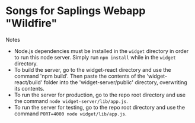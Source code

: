 # Songs for Saplings Webapp "Wildfire"

Notes
- Node.js dependencies must be installed in the `widget` directory in order to run this node server. Simply run `npm install` while in the `widget` directory.
- To build the server, go to the widget-react directory and use the command 'npm build'. Then paste the contents of the 'widget-react/build' folder into the 'widget-server/public' directory, overwriting its contents.
- To run the server for production, go to the repo root directory and use the command `node widget-server/lib/app.js`.
- To run the server for testing, go to the repo root directory and use the command `PORT=4000 node widget/lib/app.js`.
